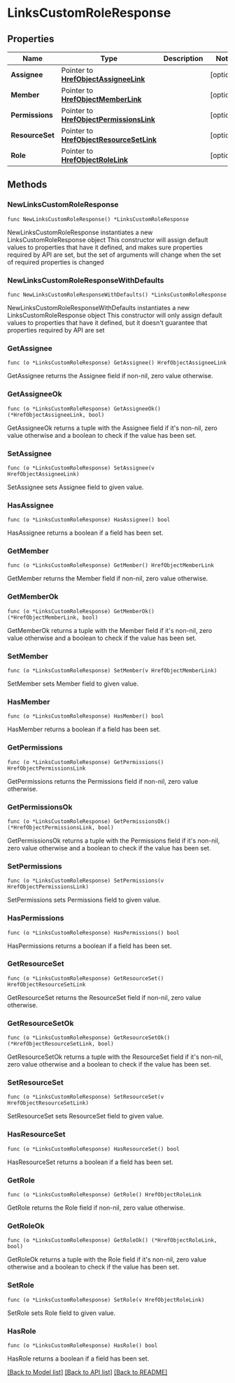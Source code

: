 # LinksCustomRoleResponse

## Properties

Name | Type | Description | Notes
------------ | ------------- | ------------- | -------------
**Assignee** | Pointer to [**HrefObjectAssigneeLink**](HrefObjectAssigneeLink.md) |  | [optional] 
**Member** | Pointer to [**HrefObjectMemberLink**](HrefObjectMemberLink.md) |  | [optional] 
**Permissions** | Pointer to [**HrefObjectPermissionsLink**](HrefObjectPermissionsLink.md) |  | [optional] 
**ResourceSet** | Pointer to [**HrefObjectResourceSetLink**](HrefObjectResourceSetLink.md) |  | [optional] 
**Role** | Pointer to [**HrefObjectRoleLink**](HrefObjectRoleLink.md) |  | [optional] 

## Methods

### NewLinksCustomRoleResponse

`func NewLinksCustomRoleResponse() *LinksCustomRoleResponse`

NewLinksCustomRoleResponse instantiates a new LinksCustomRoleResponse object
This constructor will assign default values to properties that have it defined,
and makes sure properties required by API are set, but the set of arguments
will change when the set of required properties is changed

### NewLinksCustomRoleResponseWithDefaults

`func NewLinksCustomRoleResponseWithDefaults() *LinksCustomRoleResponse`

NewLinksCustomRoleResponseWithDefaults instantiates a new LinksCustomRoleResponse object
This constructor will only assign default values to properties that have it defined,
but it doesn't guarantee that properties required by API are set

### GetAssignee

`func (o *LinksCustomRoleResponse) GetAssignee() HrefObjectAssigneeLink`

GetAssignee returns the Assignee field if non-nil, zero value otherwise.

### GetAssigneeOk

`func (o *LinksCustomRoleResponse) GetAssigneeOk() (*HrefObjectAssigneeLink, bool)`

GetAssigneeOk returns a tuple with the Assignee field if it's non-nil, zero value otherwise
and a boolean to check if the value has been set.

### SetAssignee

`func (o *LinksCustomRoleResponse) SetAssignee(v HrefObjectAssigneeLink)`

SetAssignee sets Assignee field to given value.

### HasAssignee

`func (o *LinksCustomRoleResponse) HasAssignee() bool`

HasAssignee returns a boolean if a field has been set.

### GetMember

`func (o *LinksCustomRoleResponse) GetMember() HrefObjectMemberLink`

GetMember returns the Member field if non-nil, zero value otherwise.

### GetMemberOk

`func (o *LinksCustomRoleResponse) GetMemberOk() (*HrefObjectMemberLink, bool)`

GetMemberOk returns a tuple with the Member field if it's non-nil, zero value otherwise
and a boolean to check if the value has been set.

### SetMember

`func (o *LinksCustomRoleResponse) SetMember(v HrefObjectMemberLink)`

SetMember sets Member field to given value.

### HasMember

`func (o *LinksCustomRoleResponse) HasMember() bool`

HasMember returns a boolean if a field has been set.

### GetPermissions

`func (o *LinksCustomRoleResponse) GetPermissions() HrefObjectPermissionsLink`

GetPermissions returns the Permissions field if non-nil, zero value otherwise.

### GetPermissionsOk

`func (o *LinksCustomRoleResponse) GetPermissionsOk() (*HrefObjectPermissionsLink, bool)`

GetPermissionsOk returns a tuple with the Permissions field if it's non-nil, zero value otherwise
and a boolean to check if the value has been set.

### SetPermissions

`func (o *LinksCustomRoleResponse) SetPermissions(v HrefObjectPermissionsLink)`

SetPermissions sets Permissions field to given value.

### HasPermissions

`func (o *LinksCustomRoleResponse) HasPermissions() bool`

HasPermissions returns a boolean if a field has been set.

### GetResourceSet

`func (o *LinksCustomRoleResponse) GetResourceSet() HrefObjectResourceSetLink`

GetResourceSet returns the ResourceSet field if non-nil, zero value otherwise.

### GetResourceSetOk

`func (o *LinksCustomRoleResponse) GetResourceSetOk() (*HrefObjectResourceSetLink, bool)`

GetResourceSetOk returns a tuple with the ResourceSet field if it's non-nil, zero value otherwise
and a boolean to check if the value has been set.

### SetResourceSet

`func (o *LinksCustomRoleResponse) SetResourceSet(v HrefObjectResourceSetLink)`

SetResourceSet sets ResourceSet field to given value.

### HasResourceSet

`func (o *LinksCustomRoleResponse) HasResourceSet() bool`

HasResourceSet returns a boolean if a field has been set.

### GetRole

`func (o *LinksCustomRoleResponse) GetRole() HrefObjectRoleLink`

GetRole returns the Role field if non-nil, zero value otherwise.

### GetRoleOk

`func (o *LinksCustomRoleResponse) GetRoleOk() (*HrefObjectRoleLink, bool)`

GetRoleOk returns a tuple with the Role field if it's non-nil, zero value otherwise
and a boolean to check if the value has been set.

### SetRole

`func (o *LinksCustomRoleResponse) SetRole(v HrefObjectRoleLink)`

SetRole sets Role field to given value.

### HasRole

`func (o *LinksCustomRoleResponse) HasRole() bool`

HasRole returns a boolean if a field has been set.


[[Back to Model list]](../README.md#documentation-for-models) [[Back to API list]](../README.md#documentation-for-api-endpoints) [[Back to README]](../README.md)



